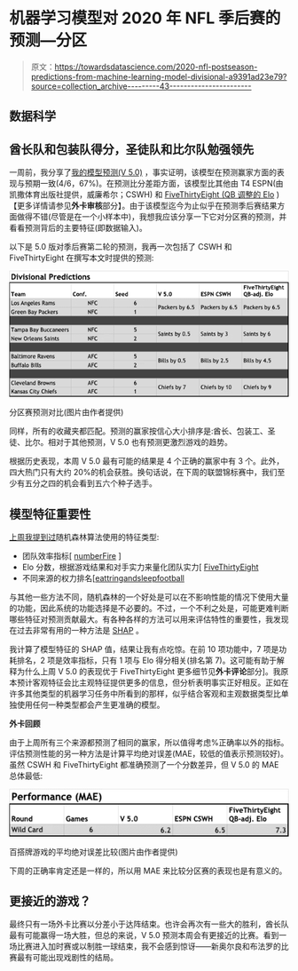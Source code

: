 # 机器学习模型对 2020 年 NFL 季后赛的预测—分区

> 原文：<https://towardsdatascience.com/2020-nfl-postseason-predictions-from-machine-learning-model-divisional-a9391ad23e79?source=collection_archive---------43----------------------->

## 数据科学

## 酋长队和包装队得分，圣徒队和比尔队勉强领先

一周前，我分享了[我的模型预测(V 5.0)](https://nasir-bhanpuri.medium.com/2020-nfl-postseason-predictions-from-machine-learning-model-wild-card-3bf72a824702) ，事实证明，该模型在预测赢家方面的表现与预期一致(4/6，67%)。在预测比分差距方面，该模型比其他由 T4 ESPN(由凯撒体育出版社提供，威廉希尔；CSWH) 和 [FiveThirtyEight (QB 调整的 Elo](https://projects.fivethirtyeight.com/2020-nfl-predictions/games/?ex_cid=rrpromo) )【更多详情请参见**外卡审核**部分】。由于该模型迄今为止似乎在预测季后赛结果方面做得不错(尽管是在一个小样本中)，我想我应该分享一下它对分区赛的预测，并看看预测背后的主要特征(即数据输入)。

以下是 5.0 版对季后赛第二轮的预测，我再一次包括了 CSWH 和 FiveThirtyEight 在撰写本文时提供的预测:

![](img/e1894ee4f057d68c5ee0ad93712e53a4.png)

分区赛预测对比(图片由作者提供)

同样，所有的收藏夹都匹配。预测的赢家按信心大小排序是:酋长、包装工、圣徒、比尔。相对于其他预测，V 5.0 也有预测更激烈游戏的趋势。

根据历史表现，本周 V 5.0 最有可能的结果是 4 个正确的赢家中有 3 个。此外，四大热门只有大约 20%的机会获胜。换句话说，在下周的联盟锦标赛中，我们至少有五分之四的机会看到五六个种子选手。

## 模型特征重要性

[上周我提到过](https://nasir-bhanpuri.medium.com/2020-nfl-postseason-predictions-from-machine-learning-model-wild-card-3bf72a824702)随机森林算法使用的特征类型:

*   团队效率指标[ [numberFire](https://www.numberfire.com/nfl/teams/power-rankings) ]
*   Elo 分数，根据游戏结果和对手实力来量化团队实力[ [FiveThirtyEight](https://data.fivethirtyeight.com/#nfl-elo)
*   不同来源的权力排名[[eattringandsleepfootball](https://eatdrinkandsleepfootball.com/nfl/power-rankings/)

与其他一些方法不同，随机森林的一个好处是可以在不影响性能的情况下使用大量的功能，因此系统的功能选择是不必要的。不过，一个不利之处是，可能更难判断哪些特征对预测贡献最大。有各种各样的方法可以用来评估特性的重要性，我发现在过去非常有用的一种方法是 [SHAP](https://github.com/slundberg/shap) 。

我计算了模型特征的 SHAP 值，结果让我有点吃惊。在前 10 项功能中，7 项是功耗排名，2 项是效率指标，只有 1 项与 Elo 得分相关(排名第 7)。这可能有助于解释为什么上周 V 5.0 的表现优于 FiveThirtyEight 更多细节见**外卡评论**部分]。我原本预计客观特征会比主观特征提供更多的信息，但分析表明事实正好相反。正如在许多其他类型的机器学习任务中所看到的那样，似乎结合客观和主观数据类型比单独使用任何一种类型都会产生更准确的模型。

**外卡回顾**

由于上周所有三个来源都预测了相同的赢家，所以值得考虑%正确率以外的指标。评估预测性能的另一种方法是计算平均绝对误差(MAE，较低的值表示预测较好)。虽然 CSWH 和 FiveThirtyEight 都准确预测了一个分数差异，但 V 5.0 的 MAE 总体最低:

![](img/40f6b732beb80344608fd4ec81e1cb72.png)

百搭牌游戏的平均绝对误差比较(图片由作者提供)

下周的正确率肯定还是一样的，所以用 MAE 来比较分区赛的表现也是有意义的。

## 更接近的游戏？

最终只有一场外卡比赛以分差小于达阵结束。也许会再次有一些大的胜利，酋长队最有可能赢得一场大胜，但总的来说，V 5.0 预测本周会有更接近的比赛。看到一场比赛进入加时赛或以制胜一球结束，我不会感到惊讶——新奥尔良和布法罗的比赛最有可能出现戏剧性的结局。